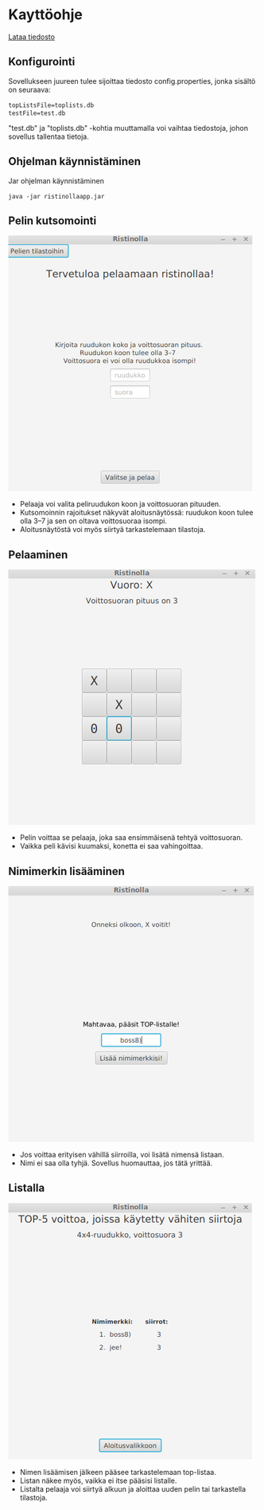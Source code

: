 # Kayttöohje

[Lataa tiedosto](https://github.com/elmanevala/ot-harjoitustyo/releases/tag/loppupalautus)

## Konfigurointi

Sovellukseen juureen tulee sijoittaa tiedosto config.properties, jonka sisältö on seuraava:

```
topListsFile=toplists.db
testFile=test.db
```

"test.db" ja "toplists.db" -kohtia muuttamalla voi vaihtaa tiedostoja, johon sovellus tallentaa tietoja.


## Ohjelman käynnistäminen

 Jar ohjelman käynnistäminen
 ```
 java -jar ristinollaapp.jar
 ```

## Pelin kutsomointi

![alt-text](https://raw.githubusercontent.com/elmanevala/ot-harjoitustyo/master/dokumentaatio/aloitusnaytto.png)

* Pelaaja voi valita peliruudukon koon ja voittosuoran pituuden.
* Kutsomoinnin rajoitukset näkyvät aloitusnäytössä: ruudukon koon tulee olla  3–7 ja sen on oltava voittosuoraa isompi.
* Aloitusnäytöstä voi myös siirtyä tarkastelemaan tilastoja.

## Pelaaminen

![alt-text](https://raw.githubusercontent.com/elmanevala/ot-harjoitustyo/master/dokumentaatio/pelinaytto.png)

* Pelin voittaa se pelaaja, joka saa ensimmäisenä tehtyä voittosuoran.
* Vaikka peli kävisi kuumaksi, konetta ei saa vahingoittaa.

## Nimimerkin lisääminen

![alt-text](https://raw.githubusercontent.com/elmanevala/ot-harjoitustyo/master/dokumentaatio/nimiListalle.png)

* Jos voittaa erityisen vähillä siirroilla, voi lisätä nimensä listaan.
* Nimi ei saa olla tyhjä. Sovellus huomauttaa, jos tätä yrittää.

## Listalla

![alt-text](https://raw.githubusercontent.com/elmanevala/ot-harjoitustyo/master/dokumentaatio/listaNaytto.png)

* Nimen lisäämisen jälkeen pääsee tarkastelemaan top-listaa.
* Listan näkee myös, vaikka ei itse pääsisi listalle.
* Listalta pelaaja voi siirtyä alkuun ja aloittaa uuden pelin tai tarkastella tilastoja.
